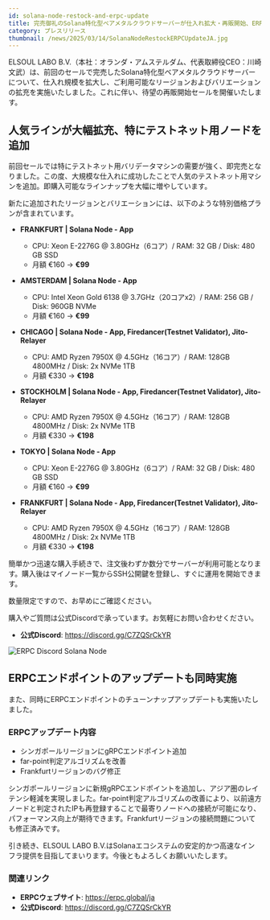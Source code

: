 ```yaml
---
id: solana-node-restock-and-erpc-update
title: 完売御礼のSolana特化型ベアメタルクラウドサーバーが仕入れ拡大・再販開始、ERPCもアップデート
category: プレスリリース
thumbnail: /news/2025/03/14/SolanaNodeRestockERPCUpdateJA.jpg
---
```


ELSOUL LABO B.V.（本社：オランダ・アムステルダム、代表取締役CEO：川崎文武）は、前回のセールで完売したSolana特化型ベアメタルクラウドサーバーについて、仕入れ規模を拡大し、ご利用可能なリージョンおよびバリエーションの拡充を実施いたしました。これに伴い、待望の再販開始セールを開催いたします。

## 人気ラインが大幅拡充、特にテストネット用ノードを追加

前回セールでは特にテストネット用バリデータマシンの需要が強く、即完売となりました。この度、大規模な仕入れに成功したことで人気のテストネット用マシンを追加。即購入可能なラインナップを大幅に増やしています。

新たに追加されたリージョンとバリエーションには、以下のような特別価格プランが含まれています。

- **FRANKFURT | Solana Node - App**

  - CPU: Xeon E-2276G @ 3.80GHz（6コア）/ RAM: 32 GB / Disk: 480 GB SSD
  - 月額 €160 → **€99**

- **AMSTERDAM | Solana Node - App**

  - CPU: Intel Xeon Gold 6138 @ 3.7GHz（20コアx2）/ RAM: 256 GB / Disk: 960GB NVMe
  - 月額 €160 → **€99**

- **CHICAGO | Solana Node - App, Firedancer(Testnet Validator), Jito-Relayer**

  - CPU: AMD Ryzen 7950X @ 4.5GHz（16コア）/ RAM: 128GB 4800MHz / Disk: 2x NVMe 1TB
  - 月額 €330 → **€198**

- **STOCKHOLM | Solana Node - App, Firedancer(Testnet Validator), Jito-Relayer**

  - CPU: AMD Ryzen 7950X @ 4.5GHz（16コア）/ RAM: 128GB 4800MHz / Disk: 2x NVMe 1TB
  - 月額 €330 → **€198**

- **TOKYO | Solana Node - App**

  - CPU: Xeon E-2276G @ 3.80GHz（6コア）/ RAM: 32 GB / Disk: 480 GB SSD
  - 月額 €160 → **€99**

- **FRANKFURT | Solana Node - App, Firedancer(Testnet Validator), Jito-Relayer**
  - CPU: AMD Ryzen 7950X @ 4.5GHz（16コア）/ RAM: 128GB 4800MHz / Disk: 2x NVMe 1TB
  - 月額 €330 → **€198**

簡単かつ迅速な購入手続きで、注文後わずか数分でサーバーが利用可能となります。購入後はマイノード一覧からSSH公開鍵を登録し、すぐに運用を開始できます。

数量限定ですので、お早めにご確認ください。

購入やご質問は公式Discordで承っています。お気軽にお問い合わせください。

- **公式Discord**: https://discord.gg/C7ZQSrCkYR

![ERPC Discord Solana Node](/news/2025/03/14/ERPCDiscordSolanaNodeJA.jpg)

## ERPCエンドポイントのアップデートも同時実施

また、同時にERPCエンドポイントのチューンナップアップデートも実施いたしました。

### ERPCアップデート内容

- シンガポールリージョンにgRPCエンドポイント追加
- far-point判定アルゴリズムを改善
- Frankfurtリージョンのバグ修正

シンガポールリージョンに新規gRPCエンドポイントを追加し、アジア圏のレイテンシ軽減を実現しました。far-point判定アルゴリズムの改善により、以前遠方ノードと判定されたIPも再登録することで最寄りノードへの接続が可能になり、パフォーマンス向上が期待できます。Frankfurtリージョンの接続問題についても修正済みです。

引き続き、ELSOUL LABO B.V.はSolanaエコシステムの安定的かつ高速なインフラ提供を目指してまいります。今後ともよろしくお願いいたします。

### 関連リンク

- **ERPCウェブサイト**: https://erpc.global/ja
- **公式Discord**: https://discord.gg/C7ZQSrCkYR
